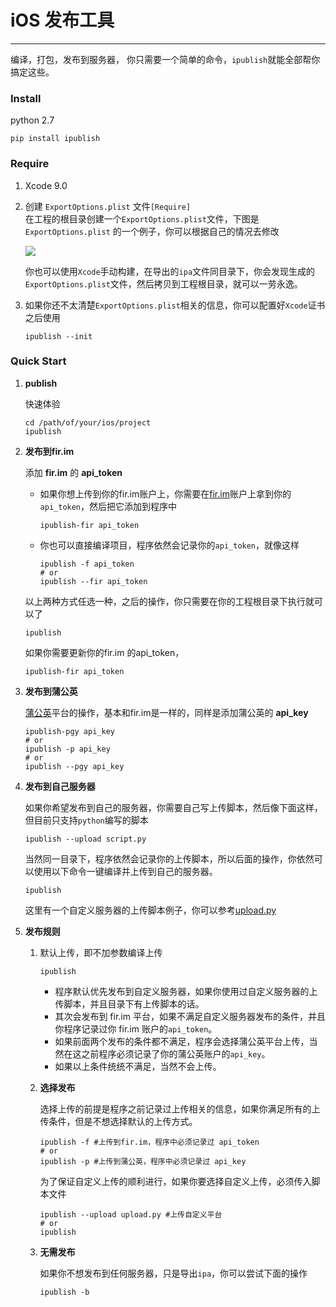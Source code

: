 # iOS 发布工具
---
编译，打包，发布到服务器， 你只需要一个简单的命令，`ipublish`就能全部帮你搞定这些。
### Install

python 2.7

```
pip install ipublish
```

### Require
1. Xcode 9.0

2. 创建 `ExportOptions.plist` 文件`[Require]`  
	在工程的根目录创建一个`ExportOptions.plist`文件，下图是 	`ExportOptions.plist` 的一个例子，你可以根据自己的情况去修改
	
	![](souces/exportoption.png)
	
	你也可以使用`Xcode`手动构建，在导出的`ipa`文件同目录下，你会发现生成的`ExportOptions.plist`文件，然后拷贝到工程根目录，就可以一劳永逸。
3. 如果你还不太清楚`ExportOptions.plist`相关的信息，你可以配置好`Xcode`证书之后使用
	
	```
	ipublish --init
	```

### Quick Start

1. __publish__

	快速体验
		
	```
	cd /path/of/your/ios/project
	ipublish
	```
	
2. __发布到fir.im__
	
	添加 __fir.im__ 的 __api_token__
	* 如果你想上传到你的fir.im账户上，你需要在[fir.im](fir.im)账户上拿到你的`api_token`，然后把它添加到程序中
	
		```
		ipublish-fir api_token
		```
	* 你也可以直接编译项目，程序依然会记录你的`api_token`，就像这样
	
		```
		ipublish -f api_token
		# or
		ipublish --fir api_token
		```
		
	以上两种方式任选一种，之后的操作，你只需要在你的工程根目录下执行就可以了
	
	```
	ipublish
	```
	
	如果你需要更新你的fir.im 的api_token，
	
	```
	ipublish-fir api_token
	```
	
3. __发布到蒲公英__
	
	[蒲公英](https://www.pgyer.com/doc/view/api)平台的操作，基本和fir.im是一样的，同样是添加蒲公英的 __api_key__
	
	```
	ipublish-pgy api_key
	# or
	ipublish -p api_key
	# or
	ipublish --pgy api_key
	```
	
4. __发布到自己服务器__
	
	如果你希望发布到自己的服务器，你需要自己写上传脚本，然后像下面这样，但目前只支持`python`编写的脚本
	
	```
	ipublish --upload script.py
	```
	当然同一目录下，程序依然会记录你的上传脚本，所以后面的操作，你依然可以使用以下命令一键编译并上传到自己的服务器。
	
	```
	ipublish
	```
	这里有一个自定义服务器的上传脚本例子，你可以参考[upload.py](./upload.py)
	
5. __发布规则__

	1. 默认上传，即不加参数编译上传
		
		```
		ipublish
		```
		* 程序默认优先发布到自定义服务器，如果你使用过自定义服务器的上传脚本，并且目录下有上传脚本的话。
		* 其次会发布到 fir.im 平台，如果不满足自定义服务器发布的条件，并且你程序记录过你 fir.im 账户的`api_token`。
		* 如果前面两个发布的条件都不满足，程序会选择蒲公英平台上传，当然在这之前程序必须记录了你的蒲公英账户的`api_key`。
		* 如果以上条件统统不满足，当然不会上传。
	
	2. __选择发布__
	
		选择上传的前提是程序之前记录过上传相关的信息，如果你满足所有的上传条件，但是不想选择默认的上传方式。
		
		```
		ipublish -f	#上传到fir.im，程序中必须记录过 api_token
		# or
		ipublish -p	#上传到蒲公英，程序中必须记录过 api_key
		```
		为了保证自定义上传的顺利进行，如果你要选择自定义上传，必须传入脚本文件
		
		```
		ipublish --upload upload.py	#上传自定义平台
		# or
		ipublish
		```
	3. __无需发布__
		
		如果你不想发布到任何服务器，只是导出`ipa`，你可以尝试下面的操作
		
		```
		ipublish -b
		```

